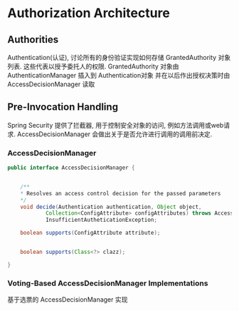 # Authorization Architecture

## Authorities

Authentication(认证), 讨论所有的身份验证实现如何存储 GrantedAuthority 对象列表.
这些代表以授予委托人的权限.
GrantedAuthority 对象由 AuthenticationManager 插入到 Authentication对象
并在以后作出授权决策时由 AccessDecisionManager 读取

## Pre-Invocation Handling

Spring Security 提供了拦截器, 用于控制安全对象的访问, 例如方法调用或web请求.
AccessDecisionManager 会做出关于是否允许进行调用的调用前决定.

### AccessDecisionManager

```java
public interface AccessDecisionManager {


    /**
    * Resolves an access control decision for the passed parameters
    */
    void decide(Authentication authentication, Object object,
            Collection<ConfigAttribute> configAttributes) throws AccessDeniedException,
            InsufficientAutheticationException;

    boolean supports(ConfigAttribute attribute);


    boolean supports(Class<?> clazz);

}
```

### Voting-Based AccessDecisionManager Implementations

基于选票的 AccessDecisionManager 实现




